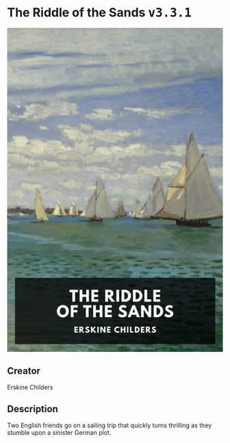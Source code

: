 
# The Riddle of the Sands <kbd>v3.3.1</kbd>

<center>
  <img src="./cover-1024.jpg"/>
</center>

## Creator
Erskine Childers

## Description
Two English friends go on a sailing trip that quickly turns thrilling as they stumble upon a sinister German plot.
